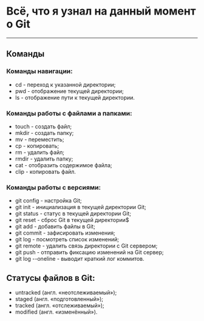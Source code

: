 # Всё, что я узнал на данный момент о Git
---
## Команды
### Команды навигации:
- cd - переход к указанной директории;
- pwd - отображение текущей директории;
- ls - отображение пути к текущей директории.
### Команды работы с файлами а папками:
- touch - создать файл;
- mkdir - создать папку;
- mv - переместить;
- cp - копировать;
- rm - удалить файл;
- rmdir - удалить папку;
- cat - отобразить содержимое файла;
- clip - копировать файл.
### Команды работы с версиями:
- git config - настройка Git;
- git init - инициализация в текущей директории Git;
- git status - статус в текущей директории Git;
- git reset - сброс Git в текущей директории$
- git add - добавить файлы в Git;
- git commit - зафисировать изменения;
- git log - посмотреть список изменений;
- git remote - удалить связь директории с Git сервером;
- git push - отправить фиксацию изменений на Git сервер;
- git log --oneline - выводит краткий лог коммитов.
## Статусы файлов в Git:
- untracked (англ. «неотслеживаемый»);
- staged (англ. «подготовленный»);
- tracked (англ. «отслеживаемый»);
- modified (англ. «изменённый»).
